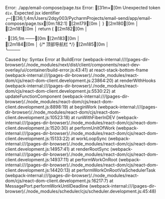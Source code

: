Error: ./app/email-compose/page.tsx
Error:   [31m×[0m Unexpected token `div`. Expected jsx identifier
     ╭─[[36;1;4m/Users/2dqy003/PycharmProjects/email-send/app/email-compose/page.tsx[0m:182:1]
 [2m179[0m │   }
 [2m180[0m │ 
 [2m181[0m │   return (
 [2m182[0m │     <div className="min-h-screen bg-background py-8">
     · [35;1m     ───[0m
 [2m183[0m │       <div className="max-w-6xl mx-auto px-4 sm:px-6 lg:px-8">
 [2m184[0m │         {/* 顶部导航栏 */}
 [2m185[0m │         <div className="flex justify-between items-center mb-6">
     ╰────

Caused by:
    Syntax Error
    at BuildError (webpack-internal:///(pages-dir-browser)/./node_modules/next/dist/client/components/react-dev-overlay/ui/container/build-error.js:43:41)
    at react-stack-bottom-frame (webpack-internal:///(pages-dir-browser)/./node_modules/react-dom/cjs/react-dom-client.development.js:23864:20)
    at renderWithHooks (webpack-internal:///(pages-dir-browser)/./node_modules/react-dom/cjs/react-dom-client.development.js:5530:22)
    at updateFunctionComponent (webpack-internal:///(pages-dir-browser)/./node_modules/react-dom/cjs/react-dom-client.development.js:8898:19)
    at beginWork (webpack-internal:///(pages-dir-browser)/./node_modules/react-dom/cjs/react-dom-client.development.js:10523:18)
    at runWithFiberInDEV (webpack-internal:///(pages-dir-browser)/./node_modules/react-dom/cjs/react-dom-client.development.js:1520:30)
    at performUnitOfWork (webpack-internal:///(pages-dir-browser)/./node_modules/react-dom/cjs/react-dom-client.development.js:15133:22)
    at workLoopSync (webpack-internal:///(pages-dir-browser)/./node_modules/react-dom/cjs/react-dom-client.development.js:14957:41)
    at renderRootSync (webpack-internal:///(pages-dir-browser)/./node_modules/react-dom/cjs/react-dom-client.development.js:14937:11)
    at performWorkOnRoot (webpack-internal:///(pages-dir-browser)/./node_modules/react-dom/cjs/react-dom-client.development.js:14420:13)
    at performWorkOnRootViaSchedulerTask (webpack-internal:///(pages-dir-browser)/./node_modules/react-dom/cjs/react-dom-client.development.js:16217:7)
    at MessagePort.performWorkUntilDeadline (webpack-internal:///(pages-dir-browser)/./node_modules/scheduler/cjs/scheduler.development.js:45:48)